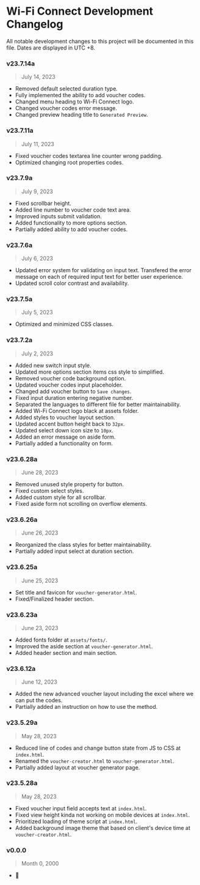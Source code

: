 # Wi-Fi Connect Development Changelog
All notable development changes to this project will be documented in this file. Dates are displayed in UTC +8.


### v23.7.14a
> July 14, 2023
- Removed default selected duration type.
- Fully implemented the ability to add voucher codes.
- Changed menu heading to Wi-Fi Connect logo.
- Changed voucher codes error message.
- Changed preview heading title to `Generated Preview`.

### v23.7.11a
> July 11, 2023
- Fixed voucher codes textarea line counter wrong padding.
- Optimized changing root properties codes.

### v23.7.9a
> July 9, 2023
- Fixed scrollbar height.
- Added line number to voucher code text area.
- Improved inputs submit validation.
- Added functionality to more options section.
- Partially added ability to add voucher codes.

### v23.7.6a
> July 6, 2023
- Updated error system for validating on input text. Transfered the error message on each of required input text for better user experience.
- Updated scroll color contrast and availability.

### v23.7.5a
> July 5, 2023
- Optimized and minimized CSS classes.

### v23.7.2a
> July 2, 2023
- Added new switch input style.
- Updated more options section items css style to simplified.
- Removed voucher code background option.
- Updated voucher codes input placeholder.
- Changed add voucher button to `Save changes`.
- Fixed input duration entering negative number.
- Separated the languages to different file for better maintainability.
- Added Wi-Fi Connect logo black at assets folder.
- Added styles to voucher layout section.
- Updated accent button height back to `32px`.
- Updated select down icon size to `10px`.
- Added an error message on aside form.
- Partially added a functionality on form.

### v23.6.28a
> June 28, 2023
- Removed unused style property for button.
- Fixed custom select styles.
- Added custom style for all scrollbar.
- Fixed aside form not scrolling on overflow elements.

### v23.6.26a
> June 26, 2023
- Reorganized the class styles for better maintainability.
- Partially added input select at duration section.

### v23.6.25a
> June 25, 2023
- Set title and favicon for `voucher-generator.html`.
- Fixed/Finalized header section.

### v23.6.23a
> June 23, 2023
- Added fonts folder at `assets/fonts/`.
- Improved the aside section at `voucher-generator.html`.
- Added header section and main section.

### v23.6.12a
> June 12, 2023
- Added the new advanced voucher layout including the excel where we can put the codes.
- Partially added an instruction on how to use the method.

### v23.5.29a
> May 28, 2023
- Reduced line of codes and change button state from JS to CSS at `index.html`.
- Renamed the `voucher-creator.html` to `voucher-generator.html`.
- Partially added layout at voucher generator page.

### v23.5.28a
> May 28, 2023
- Fixed voucher input field accepts text at `index.html`.
- Fixed view height kinda not working on mobile devices at `index.html`.
- Prioritized loading of theme script at `index.html`.
- Added background image theme that based on client's device time at `voucher-creator.html`.

### v0.0.0
> Month 0, 2000
- 👀 <!-- Previous development changes was not recorded. My bad, sorry.  -->